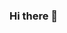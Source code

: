 ### Hi there 👋

<!--
**alaaosman801/alaaosman801** is a ✨ _special_ ✨ repository because its `README.md` (this file) appears on your GitHub profile.

Here are some ideas to get you started:

- 🔭 I’m currently working on 
- 🌱 I’m currently learning more about avr microcontroller,IOT
- 👯 I’m looking to collaborate on arduino and embedded system projects
- 🤔 I’m looking for help with ...
- 💬 Ask me about ...
- 📫 How to reach me: via my personal e-mail: alaaosman801@gmail.com
- 😄 Pronouns: ...
- ⚡ Fun fact: ...
-->
